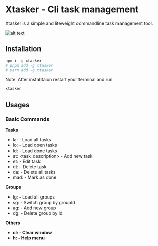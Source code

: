 # Xtasker - Cli task management
Xtasker is a simple and liteweight commandline task management tool.

![alt text](https://i.ibb.co/ZNHybr8/screenshot.png)

## Installation
```sh
npm i -g xtasker 
# pnpm add -g xtasker
# yarn add -g xtasker
```
Note: After installtaion restart your terminal and run
```sh
xtasker
```

## Usages

### Basic Commands
<b>Tasks</b>
- la: - Load all tasks
- lo: - Load open tasks
- ld: - Load done tasks
- at: <task_description> - Add new task
- et: <taskId> - Edit task
- dt: <taskId> - Delete task
- da: - Delete all tasks 
- mad: <taskId> - Mark as done

<b> Groups </b>
- lg: - Load all groups
- sg: <groupId> - Switch group by groupId
- ag: <groupName> - Add new group
- dg: <groupId> - Delete group by id

<b> Others 
- cl: - Clear window 
- h: - Help menu

